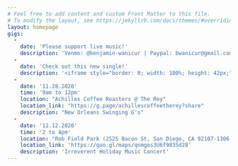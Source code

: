```yaml
---
# Feel free to add content and custom Front Matter to this file.
# To modify the layout, see https://jekyllrb.com/docs/themes/#overriding-theme-defaults
layout: homepage
gigs:
  -
    date: 'Please support live music!'
    description: 'Venmo: @benjamin-wanicur | Paypal: bwanicur@gmail.com'
  -
    date: 'Check out this new single!'
    description: '<iframe style="border: 0; width: 100%; height: 42px;" src="https://bandcamp.com/EmbeddedPlayer/track=1421296175/size=small/bgcol=ffffff/linkcol=0687f5/artwork=none/transparent=true/" seamless><a href="https://benwanicur.bandcamp.com/track/in-the-stillness-of-the-evening">In The Stillness of the Evening by Ben Wanicur</a></iframe>'
  -
    date: '11.28.2020'
    time: '9am to 12pm'
    location: "Achilles Coffee Roasters @ The Rey"
    location_link: "https://g.page/achillescoffeetherey?share"
    description: "New Orleans Swinging G's"
  -
    date: '12.12.2020'
    time: '2 to 4pm'
    location: "Rob Field Park (2525 Bacon St, San Diego, CA 92107-1306, United States)"
    location_link: 'https://goo.gl/maps/qnmgos3U6f983Sd28'
    description: 'Irreverent Holiday Music Concert'
---
```

